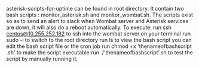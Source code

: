 asterisk-scripts-for-uptime can be found in root directory. It contain two bash scripts : monitor_asterisk.sh and monitor_wombat.sh.
The scripts exist so as to send an alert to slack when Wombat server and Asterisk services are down, it will also do a reboot automatically.
To execute:
run ssh centos@10.255.252.182 to ssh into the wombat server on your terminal
run sudo -i to switch to the root directory
run ls to view the bash script
you can edit the bash script file or the cron job
run chmod +x 'thenameofbashscript .sh' to make the script executable
run ./'thenameofbashscript'.sh to test the script by manually running it.
